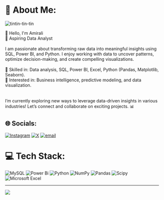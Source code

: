 
# 💫 About Me:
![tintin-tin-tin](https://github.com/user-attachments/assets/f4aa3001-0d30-47e7-8f3c-d085eb3f4f9b)

👋 Hello, I'm Amirali<br>🚀 Aspiring Data Analyst <br><br>I am passionate about transforming raw data into meaningful insights using SQL, Power BI, and Python. I enjoy working with data to uncover patterns, optimize decision-making, and create compelling visualizations.<br><br>🔹 Skilled in: Data analysis, SQL, Power BI, Excel, Python (Pandas, Matplotlib, Seaborn).<br>🔹 Interested in: Business intelligence, predictive modeling, and data visualization.<br><br><br>I’m currently exploring new ways to leverage data-driven insights in various industries! Let’s connect and collaborate on exciting projects. 📊


## 🌐 Socials:
[![Instagram](https://img.shields.io/badge/Instagram-%23E4405F.svg?logo=Instagram&logoColor=white)](https://instagram.com/@koohpayeah) [![X](https://img.shields.io/badge/X-black.svg?logo=X&logoColor=white)](https://x.com/@TheBoiAmirMan) [![email](https://img.shields.io/badge/Email-D14836?logo=gmail&logoColor=white)](mailto:amir.koohpayeh@gmail.com) 

# 💻 Tech Stack:
![MySQL](https://img.shields.io/badge/mysql-4479A1.svg?style=for-the-badge&logo=mysql&logoColor=white) ![Power Bi](https://img.shields.io/badge/power_bi-F2C811?style=for-the-badge&logo=powerbi&logoColor=black) ![Python](https://img.shields.io/badge/python-3670A0?style=for-the-badge&logo=python&logoColor=ffdd54)  ![NumPy](https://img.shields.io/badge/numpy-%23013243.svg?style=for-the-badge&logo=numpy&logoColor=white) ![Pandas](https://img.shields.io/badge/pandas-%23150458.svg?style=for-the-badge&logo=pandas&logoColor=white) ![Scipy](https://img.shields.io/badge/SciPy-%230C55A5.svg?style=for-the-badge&logo=scipy&logoColor=%white) ![Microsoft Excel](https://img.shields.io/badge/Microsoft_Excel-217346?style=for-the-badge&logo=microsoft-excel&logoColor=white)

---
[![](https://visitcount.itsvg.in/api?id=TheBoiAmirMan&icon=0&color=4)](https://visitcount.itsvg.in)

<!-- Proudly created with GPRM ( https://gprm.itsvg.in ) -->
